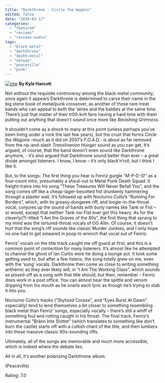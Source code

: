 ```yaml
---
title: "Darkthrone - Circle the Wagons"
edited: false
date: "2010-03-17"
categories:
  - "featured"
  - "reviews"
  - "reviews-audio"
tags:
  - "black-metal"
  - "darkthrone"
  - "death-metal"
  - "norway"
  - "peaceville"
  - "punk"
---
```


[![ctw](http://www.hellbound.ca/wp-content/uploads/2010/03/ctw-286x300.jpg "ctw")](http://www.hellbound.ca/wp-content/uploads/2010/03/ctw.jpg) **By Kyle Harcott**

Not without the requisite controversy among the black-metal community, once again it appears Darkthrone is determined to carve their name in the big stone book of metal/punk crossover, as another of those rare-treat bands who can appeal to both the ‘airies and the baldies at the same time. There’s just that matter of their tr00-kvlt fans having a hard time with them putting out anything that doesn’t sound once more like _Ravishing Grimness_.

It shouldn’t come as a shock to many at this point (unless perhaps you’ve been living under a rock the last few years), but the crust that forms _Circle the Wagons_ –much as it did on 2007’s _F.O.A.D._\- is about as far removed from the rip-and-slash _Transilvanian Hunger_ sound as you can get. It’s argued, of course, that the band doesn’t even sound like Darkthrone anymore, - it’s also argued that Darkthrone sound better than ever – a great divide amongst listeners. I know, I know – it’s only black’n’roll, but I think I like it.

But, to the songs: The first thing you hear is Fenriz gurgle “M-P-D-S!” as a four-count intro, presumably a shout-out to Metal Punk Death Squad. It freight-trains into his song “These Treasures Will Never Befall You”, and the song comes off like a cheap-lager-besotted fist drunkenly hammering through a plaster wall. It’s followed up with Nocturno Culto’s “Running For Borders”, which, with its greasy-dungaree riff, and loogie-in-the-throat vocal, conjures up the sound of bands with burly names like Tank or Fist – or would, except that neither Tank nor Fist ever got this heavy. As for the cleverly(?)-titled “I Am the Graves of the 80s”, the first thing that sprang to my mind was the tortured-throat vocals of GG Allin. Of course, it doesn’t hurt that the song’s riff sounds like classic Murder Junkies, and I only hope no one had to get smeared in poop to wrench that vocal out of Fenriz.

Fenriz’ vocals on the title track caught me off guard at first, and this is a common point of contention for many listeners. It’s almost like he attempted to channel the ghost of Ian Curtis were he doing a lounge act. It took some getting used to, but after a few listens, the song totally grew on me, even with the ‘sung’ vocals. Darkthrone then come as close to writing something anthemic as they ever likely will, in “I Am The Working Class”, which sounds as pissed-off as a song with that title should, but then, remember - Fenriz does work in a post office. You can almost hear the spittle and venom dripping from his mouth as he snarls each lyric as though he’s trying to stab it into you.

Nocturno Culto’s tracks (“Stylized Corpse”, and “Eyes Burst At Dawn” especially) tend to lend themselves a bit closer to something resembling black metal than Fenriz’ songs, especially vocally – there’s still a whiff of something foul and rotting caught in his throat. The final track, Fenriz’s instrumental "Bränn Inte Slottet" (which translates to something like don’t burn the castle) starts off with a cultish chant of the title, and then lumbers into these massive classic 80s-sounding riffs.

Ultimately, all of the songs are memorable and much more accessible, which is indeed where the debate lies.

All in all, it’s another polarizing Darkthrone album.

(Peaceville)

Rating: 7.0
